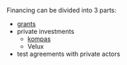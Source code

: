 Financing can be divided into 3 parts:

- [grants](Grants.md)
- private investments
  - [kompas](https://www.kompas.vc)
  - Velux
- test agreements with private actors
